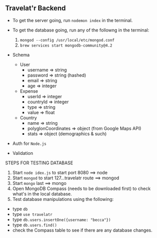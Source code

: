 ## Travelat'r Backend

- To get the server going, run `nodemon index` in the terminal.
- To get the database going, run any of the followng in the terminal:
    1. `mongod --config /usr/local/etc/mongod.conf`
    2. `brew services start mongodb-community@4.2`

- Schema

    - User
        - username => string
        - password => string (hashed)
        - email => string
        - age => integer
    - Expense
        - userId => integer
        - countryId => integer
        - type => string
        - value => float 
    - Country
        - name => string
        - polyglonCoordinates => object (from Google Maps API)
        - stats => object (demographics & such)

- Auth for `Node.js`
- Validation 



STEPS FOR TESTING DATABASE

1. Start `node idex.js` to start port 8080 ==> node
2. Start `mongod` to start 127...travelatr route ==> mongod
3. Start `mongo` last ==> mongo
4. Open MongoDB Compass (needs to be downloaded first) to check what's in the local database.
5. Test database manipulations using the following:
 - type `db`
 - type `use travelatr`
 - type `db.users.insertOne({username: "becca"})`
 - type `db.users.find()`
 - check the Compass table to see if there are any database changes.